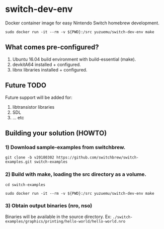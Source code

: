 # switch-dev-env
Docker container image for easy Nintendo Switch homebrew development.

`sudo docker run -it --rm -v ${PWD}:/src yuzuemu/switch-dev-env make`

## What comes pre-configured?
1. Ubuntu 16.04 build environment with build-essential (make).
2. devkitA64 installed + configured.
2. libnx libraries installed + configured.

## Future TODO
Future support will be added for:
1. libtransistor libraries
2. SDL
3. ... etc

## Building your solution (HOWTO)

### 1) Download sample-examples from switchbrew.
`git clone -b v20180302 https://github.com/switchbrew/switch-examples.git switch-examples`

### 2) Build with make, loading the src directory as a volume.
`cd switch-examples`

`sudo docker run -it --rm -v ${PWD}:/src yuzuemu/switch-dev-env make`

### 3) Obtain output binaries (nro, nso)
Binaries will be available in the source directory. Ex: `./switch-examples/graphics/printing/hello-world/hello-world.nro`
